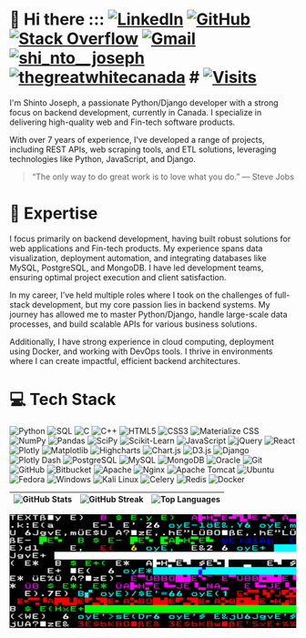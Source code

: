 # 👋 Hi there ::: [![LinkedIn](https://img.shields.io/badge/LinkedIn-%230077B5.svg?logo=linkedin&logoColor=white)](https://linkedin.com/in/shintojoseph1234) [![GitHub](https://img.shields.io/badge/GitHub-%2312100E.svg?logo=github&logoColor=white)](https://github.com/shintojoseph1234) [![Stack Overflow](https://img.shields.io/badge/Stack%20Overflow-FE7A16.svg?logo=stack-overflow&logoColor=white)](https://stackoverflow.com/users/7457047/shintojoseph) [![Gmail](https://img.shields.io/badge/Gmail-D14836?logo=gmail&logoColor=white)](mailto:shintojoseph1234@gmail.com) [![shi_nto__joseph](https://img.shields.io/badge/instagram-%23E4405F.svg?logo=Instagram&logoColor=white)](https://www.instagram.com/shi_nto__joseph/) [![thegreatwhitecanada](https://img.shields.io/badge/instagram-%2347A248.svg?logo=Instagram&logoColor=white)](https://www.instagram.com/thegreatwhitecanada/) # [![Visits](https://komarev.com/ghpvc/?username=shintojoseph1234)](https://github.com/shintojoseph1234)

I'm Shinto Joseph, a passionate Python/Django developer with a strong focus on backend development, currently in Canada. I specialize in delivering high-quality web and Fin-tech software products. 

With over 7 years of experience, I've developed a range of projects, including REST APIs, web scraping tools, and ETL solutions, leveraging technologies like Python, JavaScript, and Django.

> “The only way to do great work is to love what you do.” — Steve Jobs

# 🚀 Expertise
I focus primarily on backend development, having built robust solutions for web applications and Fin-tech products. My experience spans data visualization, deployment automation, and integrating databases like MySQL, PostgreSQL, and MongoDB. I have led development teams, ensuring optimal project execution and client satisfaction.

In my career, I’ve held multiple roles where I took on the challenges of full-stack development, but my core passion lies in backend systems. My journey has allowed me to master Python/Django, handle large-scale data processes, and build scalable APIs for various business solutions.

Additionally, I have strong experience in cloud computing, deployment using Docker, and working with DevOps tools. I thrive in environments where I can create impactful, efficient backend architectures.


# 💻 Tech Stack
![Python](https://img.shields.io/badge/python-%2314354C.svg?style=flat&logo=python&logoColor=white) ![SQL](https://img.shields.io/badge/sql-%23000000.svg?style=flat&logo=postgresql&logoColor=white) ![C](https://img.shields.io/badge/c-%2300599C.svg?style=flat&logo=c&logoColor=white) ![C++](https://img.shields.io/badge/c++-%2300599C.svg?style=flat&logo=c%2B%2B&logoColor=white) ![HTML5](https://img.shields.io/badge/html5-%23E34F26.svg?style=flat&logo=html5&logoColor=white) ![CSS3](https://img.shields.io/badge/css3-%231572B6.svg?style=flat&logo=css3&logoColor=white) ![Materialize CSS](https://img.shields.io/badge/Materialize%20CSS-%23FF4081.svg?style=flat&logo=materialize-css&logoColor=white) ![NumPy](https://img.shields.io/badge/numpy-%23013243.svg?style=flat&logo=numpy&logoColor=white) ![Pandas](https://img.shields.io/badge/pandas-%23150458.svg?style=flat&logo=pandas&logoColor=white) ![SciPy](https://img.shields.io/badge/scipy-%230C55A5.svg?style=flat&logo=scipy&logoColor=white) ![Scikit-Learn](https://img.shields.io/badge/scikit--learn-%23F7931E.svg?style=flat&logo=scikit-learn&logoColor=white)  ![JavaScript](https://img.shields.io/badge/javascript-%23323330.svg?style=flat&logo=javascript&logoColor=%23F7DF1E) ![jQuery](https://img.shields.io/badge/jquery-%230769AD.svg?style=flat&logo=jquery&logoColor=white) ![React](https://img.shields.io/badge/react-%2320232a.svg?style=flat&logo=react&logoColor=%2361DAFB)  ![Plotly](https://img.shields.io/badge/Plotly-%233F4F75.svg?style=flat&logo=plotly&logoColor=white) ![Matplotlib](https://img.shields.io/badge/matplotlib-%23F7931E.svg?style=flat&logo=matplotlib&logoColor=white) ![Highcharts](https://img.shields.io/badge/highcharts-%230E3768.svg?style=flat&logo=highcharts&logoColor=white) ![Chart.js](https://img.shields.io/badge/chart.js-F5788D.svg?style=flat&logo=chart.js&logoColor=white) ![D3.js](https://img.shields.io/badge/d3.js-F9A03C.svg?style=flat&logo=d3.js&logoColor=white)  ![Django](https://img.shields.io/badge/django-%23092E20.svg?style=flat&logo=django&logoColor=white) ![Plotly Dash](https://img.shields.io/badge/Plotly%20Dash-%233F4F75.svg?style=flat&logo=plotly&logoColor=white)  ![PostgreSQL](https://img.shields.io/badge/postgresql-%23336791.svg?style=flat&logo=postgresql&logoColor=white) ![MySQL](https://img.shields.io/badge/mysql-%2300f.svg?style=flat&logo=mysql&logoColor=white) ![MongoDB](https://img.shields.io/badge/mongodb-%2347A248.svg?style=flat&logo=mongodb&logoColor=white) ![Oracle](https://img.shields.io/badge/oracle-%23F80000.svg?style=flat&logo=oracle&logoColor=white)  ![Git](https://img.shields.io/badge/git-%23F05033.svg?style=flat&logo=git&logoColor=white) ![GitHub](https://img.shields.io/badge/github-%2312100E.svg?style=flat&logo=github&logoColor=white) ![Bitbucket](https://img.shields.io/badge/bitbucket-%230047B3.svg?style=flat&logo=bitbucket&logoColor=white)  ![Apache](https://img.shields.io/badge/apache-%23D22128.svg?style=flat&logo=apache&logoColor=white) ![Nginx](https://img.shields.io/badge/nginx-%23009639.svg?style=flat&logo=nginx&logoColor=white) ![Apache Tomcat](https://img.shields.io/badge/apache_tomcat-%23F8DC75.svg?style=flat&logo=apachetomcat&logoColor=white)  ![Ubuntu](https://img.shields.io/badge/ubuntu-%23E95420.svg?style=flat&logo=ubuntu&logoColor=white) ![Fedora](https://img.shields.io/badge/fedora-%23294180.svg?style=flat&logo=fedora&logoColor=white) ![Windows](https://img.shields.io/badge/windows-%230078D6.svg?style=flat&logo=windows&logoColor=white) ![Kali Linux](https://img.shields.io/badge/Kali_Linux-%23557C94.svg?style=flat&logo=kalilinux&logoColor=white)  ![Celery](https://img.shields.io/badge/celery-%23292C3E.svg?style=flat&logo=celery&logoColor=white) ![Redis](https://img.shields.io/badge/redis-%23DC382D.svg?style=flat&logo=redis&logoColor=white) ![Docker](https://img.shields.io/badge/docker-%230db7ed.svg?style=flat&logo=docker&logoColor=white) 


<div align="center">
  
| <img src="https://github-readme-stats.vercel.app/api?username=shintojoseph1234&show_icons=true&theme=dracula&count_private=true&hide_border=false" height="200" alt="GitHub Stats" /> | <img src="https://github-readme-streak-stats.herokuapp.com/?user=shintojoseph1234&theme=dracula&hide_border=false" height="200" alt="GitHub Streak" /> | <img src="https://github-readme-stats.vercel.app/api/top-langs/?username=shintojoseph1234&layout=compact&theme=dracula&hide_border=false" height="200" alt="Top Languages" /> |
| --- | --- | --- |

</div>

<a href="https://github.com/shintojoseph1234">
  <img src="https://github.com/shintojoseph1234/shintojoseph1234/blob/main/assets/code8.gif" alt="Banner" width="100%" height="200px" />
</a>









